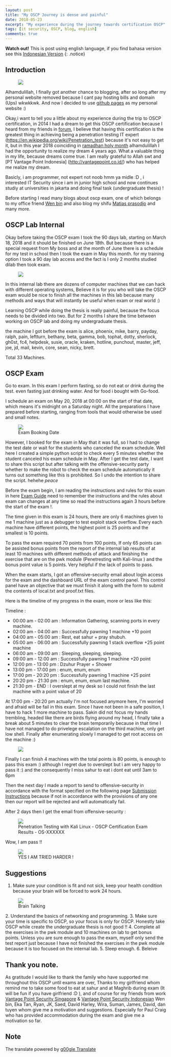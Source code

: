```yaml
---
layout: post
title: "My OSCP Journey is dense and painful"
date: 2018-05-23
excerpt: "My experience during the journey towards certification OSCP"
tags: [it security, OSCP, blog, english]
comments: true
---
```

**Watch out!** This is post using english language, if you find bahasa version see this [Indonesian Version](http://mirfansulaiman.github.io/perjalanan-oscp-yang-padat-dan-menyakitkan)
{: .notice}

## Introduction
<figure>
	<a href="https://kaizensecurity.files.wordpress.com/2016/05/oscp-certs.png"><img src="https://kaizensecurity.files.wordpress.com/2016/05/oscp-certs.png"></a>
</figure>

Alhamdulillah, I finally got another chance to blogging, after so long after my personal website removed because I cant pay hosting bills and domain (Ups) wkwkkwk. And now I decided to use [github pages](https://pages.github.com/) as my personal website :)

Okay,i want to tell you a little about my experience during the trip to OSCP certification, in 2014 I had a dream to get this OSCP certification because I heard from my friends in [forum](http://www.indonesianbacktrack.or.id/forum/index.php), I believe that having this certification is the greatest thing in achieving being a penetration testing IT expert (https://en.wikipedia.org/wiki/Penetration_test) because it's not easy to get it, but in this year 2018 coinciding in [ramadhan holy month](https://en.wikipedia.org/wiki/Ramadan) alhamdulillah I had the opportunity to realize my dream 4 years ago. What a valuable thing in my life, because dreams come true. I am really grateful to Allah swt and [PT Vantage Point Indonesia] (http://vantagepoint.co.id/) who has helped me realize my dream.

Basicly, i am programmer, not expert not noob hmm ya midle :D , i interested IT Security since i am in junior high school and now continues studiy at universities in jakarta and doing final task (undergraduate thesis) ! 

Before starting I read many blogs about oscp exam, one of which belongs to my office friend [Wen bin](https://kongwenbin.wordpress.com/2017/02/23/officially-oscp-certified/) and also blog my shifu [Matias prasodjo](https://gauli.com/oscp-certification-review/) and many more.

## OSCP Lab Internal

Okay before taking the OSCP exam I took the 90 days lab, starting on March 18, 2018 and it should be finished on June 18th. But because there is a special request from My boss and at the month of June there is a schedule for my test in school then I took the exam in May this month. for my training option I took a 90 day lab access and the fact is I only 2 months studied dilab then took exam.

<figure>
	<a href="https://www.offensive-security.com/wp-content/uploads/2014/12/offsec-playground-thumb-21.jpg"><img src="https://www.offensive-security.com/wp-content/uploads/2014/12/offsec-playground-thumb-21.jpg"></a>
</figure>

In this internal lab there are dozens of computer machines that we can hack with different operating systems, Believe it is for you who will take the OSCP exam would be nice to finish all the machines in this lab because many methods and ways that will instantly be useful when exam or real world :) 

Learning OSCP while doing the thesis is really painful, because the focus needs to be divided into two. But for 2 months I share the time between working on OSCP lab and doing my undergraduate thesis.

the machine I got before the exam is alice, phoenix, mike, barry, payday, ralph, pain, leftturn, bethany, beta, gamma, bob, tophat, dotty, sherlock, gh0st, fc4, helpdesk, susie, oracle, kraken, hotline, punchout, master, jeff, joe, jd, mail, kevin, core, sean, nicky, brett. 

Total 33 Machines.

## OSCP Exam

Go to exam.
In this exam I perform fasting, so do not eat or drink during the test.
even fasting just drinking water. And for food i bought with Go-food.

I schedule an exam on May 20, 2018 at 00:00 on the start of that date, which means it's midnight on a Saturday night. All the preparations I have prepared before starting, ranging from tools that would otherwise be used and small notes.

<figure>
	<a href="/images/exam-date-full.PNG"><img src="/images/exam-date-full.PNG"></a>
	<figcaption>Exam Booking Date</figcaption>
</figure>

However, I booked for the exam in May that it was full, so I had to change the test date or wait for the students who canceled the exam schedule. Well here I created a simple python script to check every 5 minutes whether the student canceled his exam schedule in May. After I get the test date, I want to share this script but after talking with the offensive-security party whether to make the robot to check the exam schedule automatically it turns out something like this is prohibited. So I undo the intention to share the script. hehehe <i>peace</i>

Before the exam begin, I am reading the instructions and rules for this exam in here [Exam Guide](https://support.offensive-security.com/#!oscp-exam-guide.md) need to remember the instructions and the rules about exam can changes at any time so read the instructions again 3 hours before the start of the exam !. 

The time given in this exam is 24 hours, there are only 6 machines given to me 1 machine just as a debugger to test exploit stack overflow. Every each machine have different points, the highest point is 25 points and the smallest is 10 points.

To pass the exam required 70 points from 100 points, If only 65 points can be assisted bonus points from the report of the internal lab results of at least 10 machines with different methods of attack and finishing the exercise that are on the pwk module (Penetresting with Kali-linux ) and the bonus point value is 5 points. Very helpful if the lack of points to pass.

When the exam starts, I got an offensive-security email about login access for the exam and the dashboard URL of the exam control panel. This control panel have an objective that we must finish it along with the form to submit the contents of local.txt and proof.txt files.

Here is the timeline of my progress in the exam, more or less like this: 

Timeline :
* 00:00 am - 02:00 am : Information Gathering, scanning ports in every machine.
* 02:00 am - 04:00 am : Successfully pawning 1 machine +10 point
* 04:00 am - 05:00 am : Rest, eat sahur + pray shubuh.
* 05:00 am - 06:00 am : Successfully pawning 1 stack overflow +25 point machine
* 06:00 am - 09:00 am : Sleeping, sleeping, sleeping.
* 09:00 am - 12:00 am : Successfully pawning 1 machine +20 point
* 12:00 pm - 13:00 pm : Dzuhur Prayer + Shower
* 13:00 pm - 17:00 pm : enum, enum, enum
* 17:00 pm - 20:20 pm : Successfully pawning 1 machine +25 point
* 20:20 pm - 21:30 pm : enum, enum, enum last machine.
* 21:30 pm - END      : I overslept at my desk so I could not finish the last machine with a point value of 20

At 17:00 pm - 20:20 pm actually I'm not focused anymore here, I'm worried and afraid will be fail in this exam. Since I have not been in a safe position, I have to hack 1 more machine to pass. Sakin did not focus my hands trembling, headed like there are birds flying around my head, I finally take a break about 5 minutes to clear the brain temporarily because in that time I have not managed to do privelege escalation on the third machine, only get low shell. Finally after enumerating slowly I managed to get root access on the machine :)

<figure>
	<a href="https://78.media.tumblr.com/412e18b8c19a1cc75f77b0d4f672073c/tumblr_p16yf0SkWa1tsyxa7o1_500.gif"><img src="https://78.media.tumblr.com/412e18b8c19a1cc75f77b0d4f672073c/tumblr_p16yf0SkWa1tsyxa7o1_500.gif"></a>
</figure>

Finally I can finish 4 machines with the total points is 80 points, is enough to pass this exam :) although I regret due to overslept but i am very happy to pass it :) and the consequently I miss sahur to eat i dont eat until 3am to 6pm 

Then the next day I made a report to send to offensive-security in accordance with the format specified on the following page [Submission Instructions](https://support.offensive-security.com/#!oscp-exam-guide.md) because if not in accordance with the provisions of any one then our report will be rejected and will automatically fail.

After 2 days then I get the email from offensive-security :

<figure>
	<a href="/images/oscp-exam-result.PNG"><img src="/images/oscp-exam-result.PNG"></a>
	<figcaption>Penetration Testing with Kali Linux - OSCP Certification Exam Results - OS-XXXXXX</figcaption>
</figure>

Wow, I am pass !! 

<figure>
	<a href="https://lh3.googleusercontent.com/CBMuZb8_mEFh46IQM2UGM2Pu-AlPkGJECx1QLphn0bQ=w688-h264-no"><img src="https://lh3.googleusercontent.com/CBMuZb8_mEFh46IQM2UGM2Pu-AlPkGJECx1QLphn0bQ=w688-h264-no"></a>
	<figcaption>YES I AM TRIED HARDER !</figcaption>
</figure>

## Suggestions
1. Make sure your condition is fit and not sick, keep your health condition because your brain will be forced to work 24 hours.
<figure>
	<a href="/images/oscp-brain-talking.jpg"><img src="/images/oscp-brain-talking.jpg"></a>
	<figcaption>Brain Talking</figcaption>
</figure>
2. Understand the basics of networking and programming.
3. Make sure your time is specific to OSCP, so your focus is only for OSCP. Honestly take OSCP while create the undergraduate thesis is not good !!
4. Complete all the exercises in the pwk module and 10 machines on lab to get bonus points. Unless you are sure enough to pass the exam, myself only send the test report just because I have not finished the exercises in the pwk module because it is too focused on the internal lab.
5. Sleep enough.
6. Beleive

## Thank you note.
As gratitude I would like to thank the family who have supported me throughout this OSCP until exams are over, Thanks to my girlfriend whom remind me to take some food to eat at sahur and at Maghrib during exam (It will be fun if you have girlfriend :D ), and of course for my friends from work [Vantage Point Security Singapore](http://vantagepoint.sg/) & [Vantage Point Security Indonesian](http://vantagepoint.co.id/) Wen bin, Eka Tan, Ryan, JK, Saed, David Harley, Wira, Suman, James, David, dan tuyen whom give me a motivation and suggestions. Especially for Paul Craig who has provided accommodation during the exam and give me a motivation so far.

## Note

The translate powered by [g00gle Translate](https://translate.google.com/)